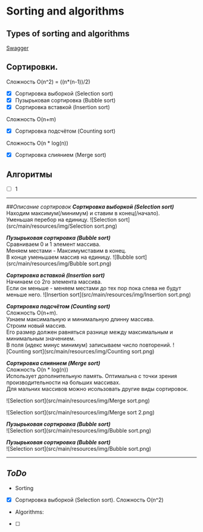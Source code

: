 # Sorting and algorithms

## Types of sorting and algorithms

[Swagger](http://localhost:8080/api/doc)

## Сортировки.  
Сложность O(n^2) = ((n*(n-1))/2)
- [x] Сортировка выборкой (Selection sort) 
- [x] Пузырьковая сортировка (Bubble sort)
- [x] Сортировка вставкой (Insertion sort)

Сложность O(n+m)
- [x] Сортировка подсчётом (Counting sort)

Сложность O(n * log(n))
- [x] Сортировка слиянием (Merge sort)
## Алгоритмы
- [ ] 1

---
##*Описание сортировок*
***Сортировка выборкой (Selection sort)***  
Находим максимум(/минимум) и ставим в конец(/начало).  
Уменьшая перебор на единицу.
![Selection sort](src/main/resources/img/Selection sort.png)

***Пузырьковая сортировка (Bubble sort)***  
Сравниваем 0 и 1 элемент массива.  
Меняем местами - Максимумставим в конец.  
В конце уменьшаем массив на единицу.
![Bubble sort](src/main/resources/img/Bubble sort.png)

***Сортировка вставкой (Insertion sort)***  
Начинаем со 2го элемента массива.  
Если он меньше - меняем местами до тех пор пока слева не будут меньше него.
![Insertion sort](src/main/resources/img/Insertion sort.png)

***Сортировка подсчётом (Counting sort)***  
Сложность O(n+m).  
Узнаем максимальную и минимальную длинну массива.  
Строим новый массив.  
Его размер должен равняться разнице между максимальным и минимальным значением.  
В поля (идекс минус минимум) записываем число повторений. 
![Counting sort](src/main/resources/img/Counting sort.png)

***Сортировка слиянием (Merge sort)***  
Сложность O(n * log(n))  
Использует дополнительную память.
Оптимальна с точки зрения производительности на больших массивах.  
Для мальних массивов можно исользовать другие виды сортировок.

![Selection sort](src/main/resources/img/Merge sort.png)  

![Selection sort](src/main/resources/img/Merge sort 2.png)

***Пузырьковая сортировка (Bubble sort)***  
![Selection sort](src/main/resources/img/Bubble sort.png)

***Пузырьковая сортировка (Bubble sort)***  
![Selection sort](src/main/resources/img/Bubble sort.png)

---

## *ToDo*  
* Sorting
- [x] Сортировка выборкой (Selection sort). Сложность O(n^2)
* Algorithms:
- [ ] 
